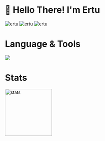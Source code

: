 # 👋 Hello There! I'm Ertu

[![ertu](https://img.shields.io/badge/Discord-ertu-6b06f2)](https://discord.com/users/136619876407050240)
[![ertu](https://img.shields.io/badge/Discord-Luppux-6b06f2)](https://discord.gg/luppux)
[![ertu](https://komarev.com/ghpvc/?username=ZeusMisali&color=dc143c&label=Visitors&color=6b06f2)](https://github.com/ertucuk)

# Language & Tools
 <img src="https://skillicons.dev/icons?i=js,html,css,nodejs,mongo,&theme=dark" />

# Stats
<img src="https://github-readme-stats.vercel.app/api?username=ertucuk&count_private=true&show_icons=true&theme=midnight-purple&hide_border=true" width="%150" height="150px" alt="stats" align="center" />








